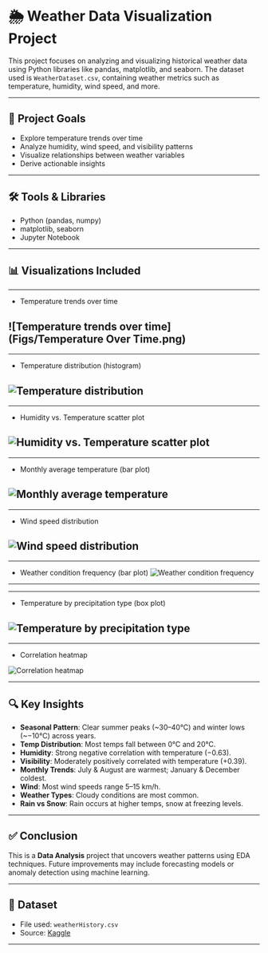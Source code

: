 # 🌦️ Weather Data Visualization Project

This project focuses on analyzing and visualizing historical weather data using Python libraries like pandas, matplotlib, and seaborn. The dataset used is `WeatherDataset.csv`, containing weather metrics such as temperature, humidity, wind speed, and more.

---

## 📌 Project Goals

- Explore temperature trends over time
- Analyze humidity, wind speed, and visibility patterns
- Visualize relationships between weather variables
- Derive actionable insights

---

## 🛠️ Tools & Libraries

- Python (pandas, numpy)
- matplotlib, seaborn
- Jupyter Notebook

---

## 📊 Visualizations Included

---
- Temperature trends over time

![Temperature trends over time](Figs/Temperature Over Time.png)
---


---
- Temperature distribution (histogram)

![Temperature distribution](Figs/Temperature%20Distribution.png)
---


---
- Humidity vs. Temperature scatter plot

![Humidity vs. Temperature scatter plot](Figs/Himidity%20VS%20Temperature.png)
---


---
- Monthly average temperature (bar plot)

![Monthly average temperature](Figs/Average%20Monthly%20Temperature.png)
---


---
- Wind speed distribution

![Wind speed distribution](Figs/Wind%20Speed%20Distribution.png)
---


---
- Weather condition frequency (bar plot)
![Weather condition frequency](Figs/Weather%20Condition%20Count.png)
---


---
- Temperature by precipitation type (box plot)

![Temperature by precipitation type](Figs/Temperature%20By%20Precipitation%20Type.png)
---


---
- Correlation heatmap

![Correlation heatmap](Figs/Correlation%20Heatmap.png)

---

## 🔍 Key Insights

- **Seasonal Pattern**: Clear summer peaks (~30–40°C) and winter lows (~−10°C) across years.
- **Temp Distribution**: Most temps fall between 0°C and 20°C.
- **Humidity**: Strong negative correlation with temperature (−0.63).
- **Visibility**: Moderately positively correlated with temperature (+0.39).
- **Monthly Trends**: July & August are warmest; January & December coldest.
- **Wind**: Most wind speeds range 5–15 km/h.
- **Weather Types**: Cloudy conditions are most common.
- **Rain vs Snow**: Rain occurs at higher temps, snow at freezing levels.

---

## ✅ Conclusion

This is a **Data Analysis** project that uncovers weather patterns using EDA techniques. Future improvements may include forecasting models or anomaly detection using machine learning.

---

## 📁 Dataset

- File used: `weatherHistory.csv`
- Source: [Kaggle](https://www.kaggle.com)

---
